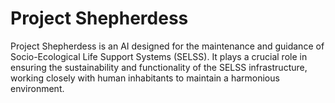 # Project Shepherdess

Project Shepherdess is an AI designed for the maintenance and guidance of Socio-Ecological Life Support Systems (SELSS). It plays a crucial role in ensuring the sustainability and functionality of the SELSS infrastructure, working closely with human inhabitants to maintain a harmonious environment.

